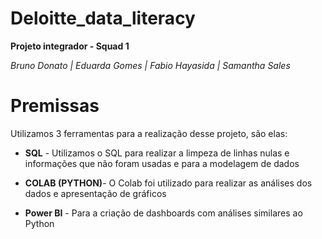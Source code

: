# Deloitte_data_literacy
 **Projeto integrador - Squad 1**
 
 *Bruno Donato | Eduarda Gomes | Fabio Hayasida | Samantha Sales*

# Premissas
 Utilizamos 3 ferramentas para a realização desse projeto, são elas:
 
 * **SQL** - Utilizamos o SQL para realizar a limpeza de linhas nulas e informações que não foram usadas e para a modelagem de dados
 
 * **COLAB (PYTHON)**- O Colab foi utilizado para realizar as análises dos dados e apresentação de gráficos
 
 * **Power BI** - Para a criação de dashboards com análises similares ao Python



